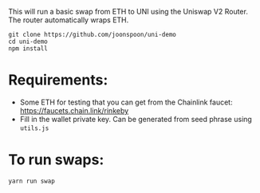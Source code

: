 This will run a basic swap from ETH to UNI using the Uniswap V2 Router.
The router automatically wraps ETH.

```
git clone https://github.com/joonspoon/uni-demo
cd uni-demo
npm install
```

# Requirements:
* Some ETH for testing that you can get from the Chainlink faucet: https://faucets.chain.link/rinkeby
* Fill in the wallet private key. Can be generated from seed phrase using `utils.js`

# To run swaps:
```
yarn run swap
```
